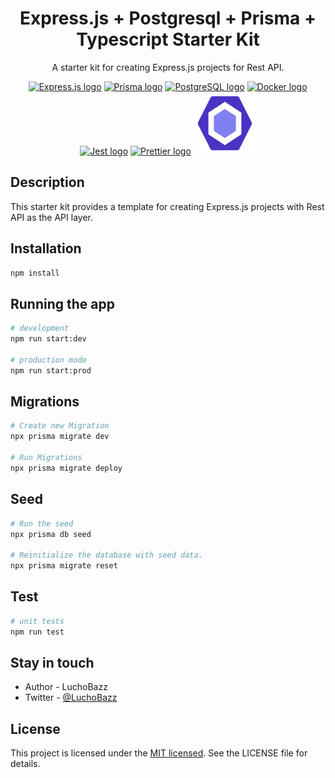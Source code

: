 <h1 align="center">Express.js + Postgresql + Prisma + Typescript Starter Kit</h1>

<p align="center">A starter kit for creating Express.js projects for Rest API.</p>

<p align="center">
  <a href="https://expressjs.com/" target="blank"><img src="https://encrypted-tbn0.gstatic.com/images?q=tbn:ANd9GcQLA972a1NXwGHTIpgjxpRdu1DD5te1evggDgjNvM_FcbtGxaPYrHbV27RNzJSA_ZhrY28&usqp=CAU" height="100" width="100" alt="Express.js logo" /></a>
  <a href="https://www.prisma.io/" target="blank"><img src="https://www.datocms-assets.com/58377/1688031395-logo_on_light.svg" height="100" width="100" alt="Prisma logo" /></a>
  <a href="https://www.postgresql.org/" target="blank"><img src="https://www.postgresql.org/media/img/about/press/elephant.png" height="100" width="100" alt="PostgreSQL logo" /></a>
  <a href="https://www.docker.com/" target="blank"><img src="https://www.docker.com/wp-content/uploads/2022/03/Moby-logo.png" height="100" width="100" alt="Docker logo" /></a>
  <a href="https://jestjs.io/" target="blank"><img src="https://raw.githubusercontent.com/jestjs/jest/main/website/static/img/jest.png" height="100" width="100" alt="Jest logo" /></a>
  <a href="https://prettier.io/" target="blank"><img src="https://raw.githubusercontent.com/prettier/prettier/main/website/static/icon.png" height="100" width="100" alt="Prettier logo" /></a>
  <a href="https://eslint.org/" target="blank"><img src="https://raw.githubusercontent.com/eslint/archive-website/e19d0bd4b5c116996f4cd94d4e90df5cc4367236/assets/img/logo.svg" height="100" width="100" alt="ESLint logo" /></a>
</p>

## Description

This starter kit provides a template for creating Express.js projects with Rest API as the API layer.

## Installation

```bash
npm install
```

## Running the app

```bash
# development
npm run start:dev

# production mode
npm run start:prod
```

## Migrations

```bash
# Create new Migration
npx prisma migrate dev

# Run Migrations
npx prisma migrate deploy
```

## Seed

```bash
# Run the seed
npx prisma db seed

# Reinitialize the database with seed data.
npx prisma migrate reset
```

## Test

```bash
# unit tests
npm run test
```

## Stay in touch

- Author - LuchoBazz
- Twitter - [@LuchoBazz](https://twitter.com/LuchoBazz)

## License

This project is licensed under the [MIT licensed](#). See the LICENSE file for details.
